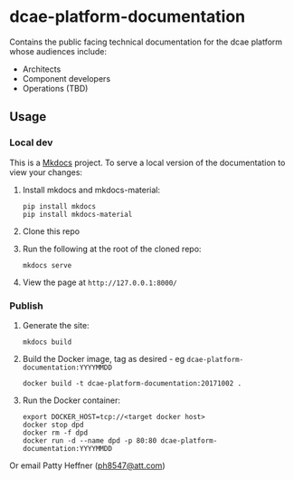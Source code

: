 # dcae-platform-documentation

Contains the public facing technical documentation for the dcae platform whose audiences include:

* Architects
* Component developers
* Operations (TBD)

## Usage

### Local dev

This is a [Mkdocs](http://www.mkdocs.org/) project.  To serve a local version of the documentation to view your changes:

1. Install mkdocs and mkdocs-material:

    ```
    pip install mkdocs
    pip install mkdocs-material
    ```

2. Clone this repo

3. Run the following at the root of the cloned repo:

    ```
    mkdocs serve
    ```
4. View the page at `http://127.0.0.1:8000/`

### Publish

1. Generate the site:

    ```
    mkdocs build
    ```

2. Build the Docker image, tag as desired - eg `dcae-platform-documentation:YYYYMMDD`

    ```
    docker build -t dcae-platform-documentation:20171002 .
    ```

3. Run the Docker container:

    ```
    export DOCKER_HOST=tcp://<target docker host>
    docker stop dpd
    docker rm -f dpd
    docker run -d --name dpd -p 80:80 dcae-platform-documentation:YYYYMMDD
    ```

Or email Patty Heffner (ph8547@att.com)
